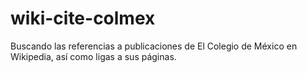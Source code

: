 # wiki-cite-colmex
Buscando las referencias a publicaciones de El Colegio de México en Wikipedia, así como ligas a sus páginas.

